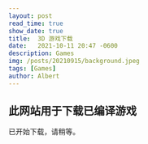 ```yaml
---
layout: post
read_time: true
show_date: true
title:  3D 游戏下载
date:   2021-10-11 20:47 -0600
description: Games
img: /posts/20210915/background.jpeg
tags: [Games]
author: Albert
---
```


## 此网站用于下载已编译游戏

已开始下载，请稍等。